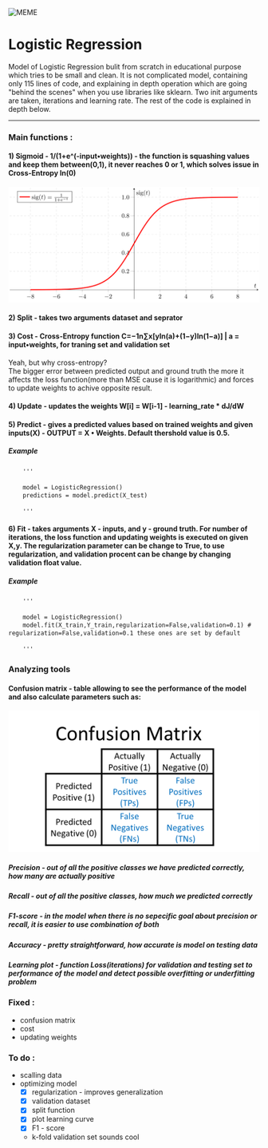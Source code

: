 ![MEME](https://github.com/maciejbalawejder/MLalgorithms-collection/blob/main/Logistic%20Regression/i-know-logistic-regression-show-me.jpg)
# Logistic Regression

Model of Logistic Regression bulit from scratch in educational purpose which tries to be small and clean. It is not complicated model, containing only 115 lines of code, and explaining in depth operation which are going "behind the scenes" when you use libraries like sklearn. Two init arguments are taken, iterations and learning rate. The rest of the code is explained in depth below. 

-----------------------------------------------------------------------------------------------------------------------------------------------------
### Main functions : 

   #### 1) Sigmoid - 1/(1+e^(-input•weights)) - the function is squashing values and keep them between(0,1), it never reaches 0 or 1, which solves issue in Cross-Entropy ln(0) 
![Sigmoid](https://github.com/maciejbalawejder/Logistic_Regression/blob/main/sigmoid.png)


#### 2) Split - takes two arguments dataset and seprator


#### 3) Cost - Cross-Entropy function  C=−1n∑x[yln(a)+(1−y)ln(1−a)] | a = input•weights, for traning set and validation set
Yeah, but why cross-entropy?\
The bigger error between predicted output and ground truth the more it affects the loss function(more than MSE cause it is logarithmic) and forces to update weights to achive opposite result.


#### 4) Update - updates the weights W[i] = W[i-1] - learning_rate * dJ/dW


#### 5) Predict - gives a predicted values based on trained weights and given inputs(X) - OUTPUT = X • Weights. Default thershold value is 0.5.
        
##### Example 
        '''
        
        model = LogisticRegression()
        predictions = model.predict(X_test)
        
        '''
#### 6) Fit - takes arguments X - inputs, and y - ground truth. For number of iterations, the loss function and updating weights is executed on given X,y. The regularization parameter can be change to True, to use regularization, and validation procent can be change by changing validation float value.  

##### Example
        '''
        
        model = LogisticRegression()
        model.fit(X_train,Y_train,regularization=False,validation=0.1) # regularization=False,validation=0.1 these ones are set by default
        
        '''
### Analyzing tools

#### Confusion matrix - table allowing to __see__ the performance of the model and also calculate parameters such as: 
![Confusion matrix](https://github.com/maciejbalawejder/Logistic_Regression/blob/main/confusion-matrix.png)
##### Precision - out of all the positive classes we have predicted correctly, how many are actually positive
##### Recall - out of all the positive classes, how much we predicted correctly
##### F1-score - in the model when there is no sepecific goal about precision or recall, it is easier to use combination of both
##### Accuracy - pretty straightforward, how accurate is model on testing data
##### Learning plot - function Loss(iterations) for validation and testing set to performance of the model and detect possible overfitting or underfitting problem  


### Fixed :
* confusion matrix
* cost
* updating weights 

### To do :
* scalling data
* optimizing model
  * [x] regularization - improves generalization 
  * [x] validation dataset
  * [x] split function 
  * [x] plot learning curve
  * [x] F1 - score 
  * k-fold validation set sounds cool
 

